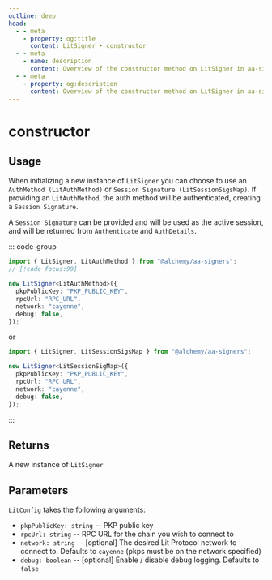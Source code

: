 ```yaml
---
outline: deep
head:
  - - meta
    - property: og:title
      content: LitSigner • constructor
  - - meta
    - name: description
      content: Overview of the constructor method on LitSigner in aa-signers
  - - meta
    - property: og:description
      content: Overview of the constructor method on LitSigner in aa-signers
---
```


# constructor

## Usage

When initializing a new instance of `LitSigner` you can choose to use an `AuthMethod (LitAuthMethod)` or `Session Signature (LitSessionSigsMap)`.
If providing an `LitAuthMethod`, the auth method will be authenticated, creating a `Session Signature`.

A `Session Signature` can be provided and will be used as the active session, and will be returned from `Authenticate` and `AuthDetails`.

::: code-group

```ts [example.ts]
import { LitSigner, LitAuthMethod } from "@alchemy/aa-signers";
// [!code focus:99]

new LitSigner<LitAuthMethod>({
  pkpPublicKey: "PKP_PUBLIC_KEY",
  rpcUrl: "RPC_URL",
  network: "cayenne",
  debug: false,
});
```

or

```ts [example.ts]
import { LitSigner, LitSessionSigsMap } from "@alchemy/aa-signers";

new LitSigner<LitSessionSigMap>({
  pkpPublicKey: "PKP_PUBLIC_KEY",
  rpcUrl: "RPC_URL",
  network: "cayenne",
  debug: false,
});
```

:::

## Returns

A new instance of `LitSigner`

## Parameters

`LitConfig` takes the following arguments:

- `pkpPublicKey: string` -- PKP public key
- `rpcUrl: string` -- RPC URL for the chain you wish to connect to
- `network: string` -- [optional] The desired Lit Protocol network to connect to. Defaults to `cayenne` (pkps must be on the network specified)
- `debug: boolean` -- [optional] Enable / disable debug logging. Defaults to `false`
